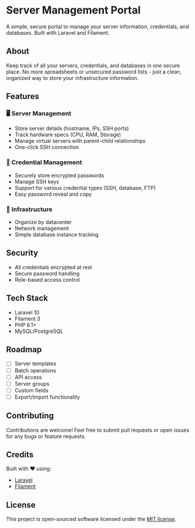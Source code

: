 # Server Management Portal

A simple, secure portal to manage your server information, credentials, and databases. Built with Laravel and Filament.

## About

Keep track of all your servers, credentials, and databases in one secure place. No more spreadsheets or unsecured password lists - just a clean, organized way to store your infrastructure information.

## Features

### 🖥️ Server Management
- Store server details (hostname, IPs, SSH ports)
- Track hardware specs (CPU, RAM, Storage)
- Manage virtual servers with parent-child relationships
- One-click SSH connection

### 🔐 Credential Management
- Securely store encrypted passwords
- Manage SSH keys
- Support for various credential types (SSH, database, FTP)
- Easy password reveal and copy

### 🏢 Infrastructure
- Organize by datacenter
- Network management
- Simple database instance tracking

## Security

- All credentials encrypted at rest
- Secure password handling
- Role-based access control

## Tech Stack

- Laravel 10
- Filament 3
- PHP 8.1+
- MySQL/PostgreSQL

## Roadmap

- [ ] Server templates
- [ ] Batch operations
- [ ] API access
- [ ] Server groups
- [ ] Custom fields
- [ ] Export/Import functionality

## Contributing

Contributions are welcome! Feel free to submit pull requests or open issues for any bugs or feature requests.

## Credits

Built with ❤️ using:
- [Laravel](https://laravel.com)
- [Filament](https://filamentphp.com)

## License

This project is open-sourced software licensed under the [MIT license](LICENSE.md).